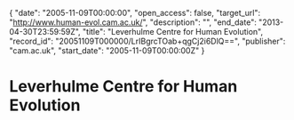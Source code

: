 {
  "date": "2005-11-09T00:00:00", 
  "open_access": false, 
  "target_url": "http://www.human-evol.cam.ac.uk/", 
  "description": "", 
  "end_date": "2013-04-30T23:59:59Z", 
  "title": "Leverhulme Centre for Human Evolution", 
  "record_id": "20051109T000000/LrIBgrcTOab+qgCj2i6DlQ==", 
  "publisher": "cam.ac.uk", 
  "start_date": "2005-11-09T00:00:00Z"
}

# Leverhulme Centre for Human Evolution

